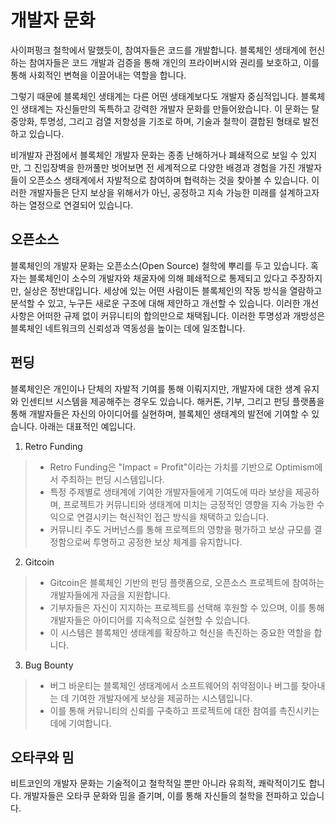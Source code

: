 # 개발자 문화
사이퍼펑크 철학에서 말했듯이, 참여자들은 코드를 개발합니다. 블록체인 생태계에 헌신하는 참여자들은 코드 개발과 검증을 통해 개인의 프라이버시와 권리를 보호하고, 이를 통해 사회적인 변혁을 이끌어내는 역할을 합니다.

그렇기 때문에 블록체인 생태계는 다른 어떤 생태계보다도 개발자 중심적입니다. 블록체인 생태계는 자신들만의 독특하고 강력한 개발자 문화를 만들어왔습니다. 이 문화는 탈중앙화, 투명성, 그리고 검열 저항성을 기조로 하며, 기술과 철학이 결합된 형태로 발전하고 있습니다.

비개발자 관점에서 블록체인 개발자 문화는 종종 난해하거나 폐쇄적으로 보일 수 있지만, 그 진입장벽을 한꺼풀만 벗어보면 전 세계적으로 다양한 배경과 경험을 가진 개발자들이 오픈소스 생태계에서 자발적으로 참여하며 협력하는 것을 찾아볼 수 있습니다. 이러한 개발자들은 단지 보상을 위해서가 아닌, 공정하고 지속 가능한 미래를 설계하고자 하는 열정으로 연결되어 있습니다.

## 오픈소스
블록체인의 개발자 문화는 오픈소스(Open Source) 철학에 뿌리를 두고 있습니다. 혹자는 블록체인이 소수의 개발자와 채굴자에 의해 폐쇄적으로 통제되고 있다고 주장하지만, 실상은 정반대입니다. 세상에 있는 어떤 사람이든 블록체인의 작동 방식을 열람하고 분석할 수 있고, 누구든 새로운 구조에 대해 제안하고 개선할 수 있습니다. 이러한 개선 사항은 어떠한 규제 없이 커뮤니티의 합의만으로 채택됩니다. 이러한 투명성과 개방성은 블록체인 네트워크의 신뢰성과 역동성을 높이는 데에 일조합니다.

## 펀딩
블록체인은 개인이나 단체의 자발적 기여를 통해 이뤄지지만, 개발자에 대한 생계 유지와 인센티브 시스템을 제공해주는 경우도 있습니다. 해커톤, 기부, 그리고 펀딩 플랫폼을 통해 개발자들은 자신의 아이디어를 실현하며, 블록체인 생태계의 발전에 기여할 수 있습니다. 아래는 대표적인 예입니다.

1. Retro Funding
> - Retro Funding은 "Impact = Profit"이라는 가치를 기반으로 Optimism에서 주최하는 펀딩 시스템입니다.
> - 특정 주제별로 생태계에 기여한 개발자들에게 기여도에 따라 보상을 제공하며, 프로젝트가 커뮤니티와 생태계에 미치는 긍정적인 영향을 지속 가능한 수익으로 연결시키는 혁신적인 접근 방식을 채택하고 있습니다.
> - 커뮤니티 주도 거버넌스를 통해 프로젝트의 영향을 평가하고 보상 규모를 결정함으로써 투명하고 공정한 보상 체계를 유지합니다.
2. Gitcoin
> - Gitcoin은 블록체인 기반의 펀딩 플랫폼으로, 오픈소스 프로젝트에 참여하는 개발자들에게 자금을 지원합니다.
> - 기부자들은 자신이 지지하는 프로젝트를 선택해 후원할 수 있으며, 이를 통해 개발자들은 아이디어를 지속적으로 실현할 수 있습니다.
> - 이 시스템은 블록체인 생태계를 확장하고 혁신을 촉진하는 중요한 역할을 합니다.
3. Bug Bounty
> - 버그 바운티는 블록체인 생태계에서 소프트웨어의 취약점이나 버그를 찾아내는 데 기여한 개발자에게 보상을 제공하는 시스템입니다.
> - 이를 통해 커뮤니티의 신뢰를 구축하고 프로젝트에 대한 참여를 촉진시키는 데에 기여합니다.

## 오타쿠와 밈
비트코인의 개발자 문화는 기술적이고 철학적일 뿐만 아니라 유희적, 쾌락적이기도 합니다. 개발자들은 오타쿠 문화와 밈을 즐기며, 이를 통해 자신들의 철학을 전파하고 있습니다.